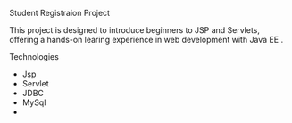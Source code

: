 Student Registraion Project 

This project is designed to introduce beginners to JSP and Servlets, offering a hands-on learing experience in web development with Java EE .

Technologies
- Jsp
- Servlet
- JDBC
- MySql
- 

